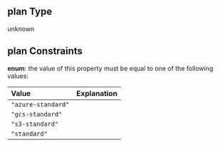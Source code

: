 ## plan Type

unknown

## plan Constraints

**enum**: the value of this property must be equal to one of the following values:

| Value              | Explanation |
| :----------------- | :---------- |
| `"azure-standard"` |             |
| `"gcs-standard"`   |             |
| `"s3-standard"`    |             |
| `"standard"`       |             |
